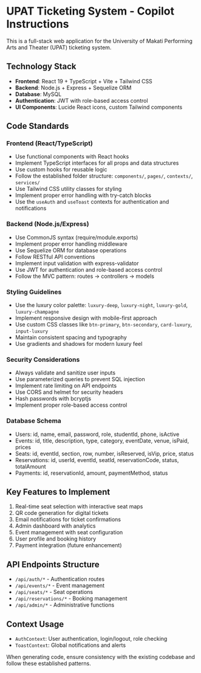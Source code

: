 <!-- Use this file to provide workspace-specific custom instructions to Copilot. For more details, visit https://code.visualstudio.com/docs/copilot/copilot-customization#_use-a-githubcopilotinstructionsmd-file -->

# UPAT Ticketing System - Copilot Instructions

This is a full-stack web application for the University of Makati Performing Arts and Theater (UPAT) ticketing system.

## Technology Stack

- **Frontend**: React 19 + TypeScript + Vite + Tailwind CSS
- **Backend**: Node.js + Express + Sequelize ORM
- **Database**: MySQL
- **Authentication**: JWT with role-based access control
- **UI Components**: Lucide React icons, custom Tailwind components

## Code Standards

### Frontend (React/TypeScript)

- Use functional components with React hooks
- Implement TypeScript interfaces for all props and data structures
- Use custom hooks for reusable logic
- Follow the established folder structure: `components/`, `pages/`, `contexts/`, `services/`
- Use Tailwind CSS utility classes for styling
- Implement proper error handling with try-catch blocks
- Use the `useAuth` and `useToast` contexts for authentication and notifications

### Backend (Node.js/Express)

- Use CommonJS syntax (require/module.exports)
- Implement proper error handling middleware
- Use Sequelize ORM for database operations
- Follow RESTful API conventions
- Implement input validation with express-validator
- Use JWT for authentication and role-based access control
- Follow the MVC pattern: routes → controllers → models

### Styling Guidelines

- Use the luxury color palette: `luxury-deep`, `luxury-night`, `luxury-gold`, `luxury-champagne`
- Implement responsive design with mobile-first approach
- Use custom CSS classes like `btn-primary`, `btn-secondary`, `card-luxury`, `input-luxury`
- Maintain consistent spacing and typography
- Use gradients and shadows for modern luxury feel

### Security Considerations

- Always validate and sanitize user inputs
- Use parameterized queries to prevent SQL injection
- Implement rate limiting on API endpoints
- Use CORS and helmet for security headers
- Hash passwords with bcryptjs
- Implement proper role-based access control

### Database Schema

- Users: id, name, email, password, role, studentId, phone, isActive
- Events: id, title, description, type, category, eventDate, venue, isPaid, prices
- Seats: id, eventId, section, row, number, isReserved, isVip, price, status
- Reservations: id, userId, eventId, seatId, reservationCode, status, totalAmount
- Payments: id, reservationId, amount, paymentMethod, status

## Key Features to Implement

1. Real-time seat selection with interactive seat maps
2. QR code generation for digital tickets
3. Email notifications for ticket confirmations
4. Admin dashboard with analytics
5. Event management with seat configuration
6. User profile and booking history
7. Payment integration (future enhancement)

## API Endpoints Structure

- `/api/auth/*` - Authentication routes
- `/api/events/*` - Event management
- `/api/seats/*` - Seat operations
- `/api/reservations/*` - Booking management
- `/api/admin/*` - Administrative functions

## Context Usage

- `AuthContext`: User authentication, login/logout, role checking
- `ToastContext`: Global notifications and alerts

When generating code, ensure consistency with the existing codebase and follow these established patterns.
